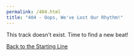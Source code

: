 ```yaml
---
permalink: /404.html
title: "404 - Oops, We've Lost Our Rhythm!"
---
```


This track doesn't exist. Time to find a new beat!

[Back to the Starting Line](/index.md)
